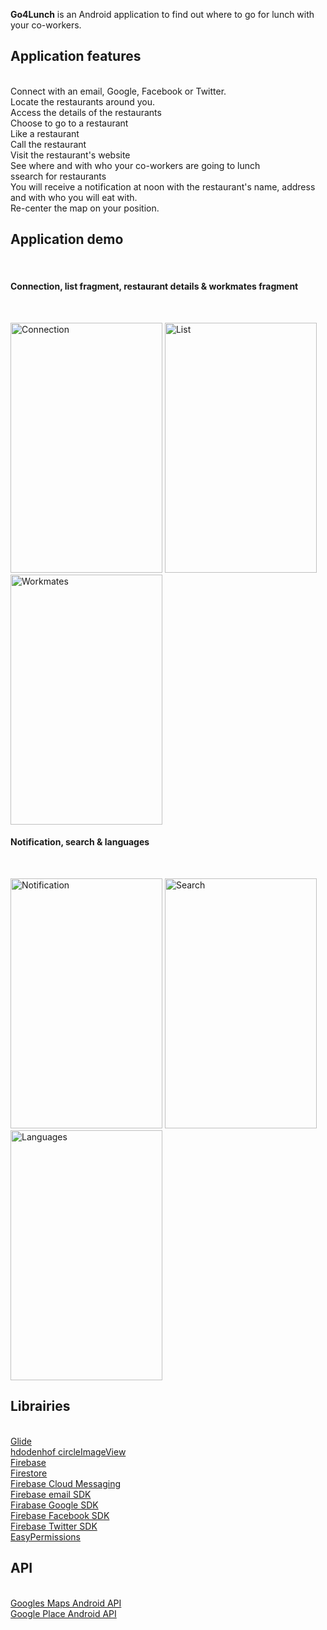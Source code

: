 <b>Go4Lunch</b> is an Android application to find out where to go for lunch with your co-workers.</br>

<h2>Application features</h2></br>
Connect with an email, Google, Facebook or Twitter.</br>
Locate the restaurants around you.</br>
Access the details of the restaurants</br>
Choose to go to a restaurant</br>
Like a restaurant</br>
Call the restaurant</br>
Visit the restaurant's website</br>
See where and with who your co-workers are going to lunch</br>
ssearch for restaurants</br>
You will receive a notification at noon with the restaurant's name, address and with who you will eat with.</br>
Re-center the map on your position.</br>

<h2>Application demo</h2></br>

<h4>Connection, list fragment, restaurant details & workmates fragment</h4></br>

<img src = "https://github.com/GregBiglione/Projet_7/blob/master/app/src/main/res/drawable/p7_connection.gif" title = "Connection" alt = "Connection" width="243" height="400"> <img src = "https://github.com/GregBiglione/Projet_7/blob/master/app/src/main/res/drawable/p7_list_fragment.gif" title = "List" alt = "List" width="243" height="400"> <img src = "https://github.com/GregBiglione/Projet_7/blob/master/app/src/main/res/drawable/p7_workmates_fragment.gif" title = "Workmates" alt = "Workmates" width="243" height="400">

<h4>Notification, search & languages</h4></br>


<img src = "https://github.com/GregBiglione/Projet_7/blob/master/app/src/main/res/drawable/p7_notifications.gif" title = "Notification" alt = "Notification" width="243" height="400"> <img src = "https://github.com/GregBiglione/Projet_7/blob/master/app/src/main/res/drawable/p7_search.gif" title = "Search" alt = "Search" width="243" height="400"> <img src = "https://github.com/GregBiglione/Projet_7/blob/master/app/src/main/res/drawable/p7_lang.gif" title = "Languages" alt = "Languages" width="243" height="400"> 





<h2>Librairies</h2></br>
<a href="https://github.com/bumptech/glide">Glide</a></br>
<a href="https://github.com/hdodenhof/CircleImageView">hdodenhof circleImageView</a></br>
<a href="https://firebase.google.com/docs/android/setup">Firebase</a></br>
<a href="https://firebase.google.com/docs/firestore">Firestore</a></br>
<a href="https://firebase.google.com/docs/cloud-messaging/android/client">Firebase Cloud Messaging</a></br>
<a href="https://openclassrooms.com/fr/courses/4872916-creez-un-backend-scalable-et-performant-sur-firebase/4982767-creez-votre-premier-systeme-dauthentification">Firebase email SDK</a></br>
<a href="https://firebase.google.com/docs/auth/android/google-signin">Firabase Google SDK</a></br>
<a href="http://firebase.google.com/docs/auth/android/facebook-login">Firebase Facebook SDK</a></br>
<a href="https://firebase.google.com/docs/auth/android/twitter-login">Firebase Twitter SDK</a></br>
<a href="https://github.com/googlesamples/easypermissions">EasyPermissions</a></br>

<h2>API</h2></br>
<a href="https://developers.google.com/maps/documentation/android-sdk/start">Googles Maps Android API</a></br>
<a href="https://developers.google.com/places/android-sdk/start">Google Place Android API</a></br>

